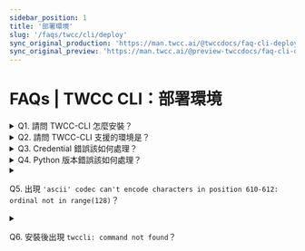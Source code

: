 ```yaml
---
sidebar_position: 1
title: '部署環境'
slug: '/faqs/twcc/cli/deploy'
sync_original_production: 'https://man.twcc.ai/@twccdocs/faq-cli-deploy-zh' 
sync_original_preview: 'https://man.twcc.ai/@preview-twccdocs/faq-cli-deploy-zh'
---
```


# FAQs | TWCC CLI：部署環境

<details>

<summary> Q1. 請問 TWCC-CLI 怎麼安裝？</summary>

1. 請透過任何 Python 的套件管理程式進行安裝，指令為 `pip install -U TWCC-CLI`，或請參考 [TWCC-CLI v0.5](https://github.com/TW-NCHC/TWCC-CLI/tree/v0.5) 操作文件進行安裝及使用。
2. 如果是使用映像檔 Ubuntu 20.04 開啟的虛擬運算個體，已經預設將 TWCC-CLI 安裝完成，可以直接進行使用。

</details>


<details>

<summary> Q2. 請問 TWCC-CLI 支援的環境是？</summary>

[TWCC-CLI v0.5](https://github.com/TW-NCHC/TWCC-CLI/tree/v0.5) 是以 Python 語言為主的軟體工具，且經過 v2.7, v3.5, v3.6, v3.7 等環境測試。

</details>

<details>

<summary> Q3. Credential 錯誤該如何處理？</summary>

Credential 檔錯誤，請執行以下指令清除 Credential 檔，並再次「[進入 TWCC CLI 環境](https://man.twcc.ai/@twccdocs/guide-cli-signin-zh)」

```bash
rm -rf $HOME/.twcc_data
```

</details>

<details>

<summary> Q4. Python 版本錯誤該如何處理？</summary>

若出現 Python 版本錯誤：安裝 Python 3.6，但環境已經轉換到 Python 2.7。
 
請移除 TWCC-CLI，並重新安裝 TWCC-CLI：

```bash
pip uninstall TWCC-CLI
pip install TWCC-CLI
```

</details>


<details>

<summary>

 Q5. 出現 `'ascii' codec can't encode characters in position 610-612: ordinal not in range(128)`？

</summary>
此語言環境變數問題在更新 CLI 版本、或重新安裝 CLI 時容易出現，請輸入以下指令設定語言環境：

```bash
export LANG=C.UTF-8
```

</details>


<details>

<summary>

 Q6. 安裝後出現 `twccli: command not found`？

</summary>

- 若安裝成功後，出現此問題 (如下圖)：

![](https://cos.twcc.ai/SYS-MANUAL/uploads/upload_3bd9eb685a4f792a41dd61b5e067ae5f.png)

- 請確認 TWCC-CLI 安裝路徑，並設定 $PATH 路徑環境變數

```bash
sudo find / -name twccli
export PATH=路徑:$PATH
```
![](https://cos.twcc.ai/SYS-MANUAL/uploads/upload_55b9287571e87ba62614291ad432d93c.png)
![](https://cos.twcc.ai/SYS-MANUAL/uploads/upload_47e4050c06b225b87e77c370f89bc7f1.png)

</details>